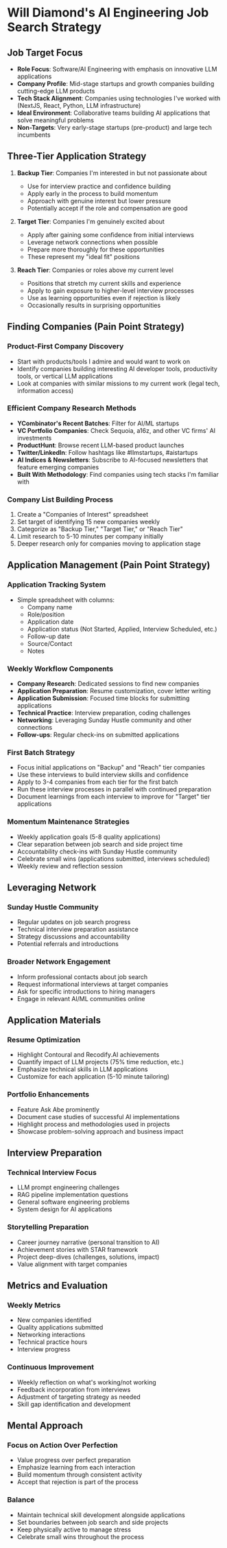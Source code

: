 # Will Diamond's AI Engineering Job Search Strategy

## Job Target Focus
- **Role Focus**: Software/AI Engineering with emphasis on innovative LLM applications
- **Company Profile**: Mid-stage startups and growth companies building cutting-edge LLM products
- **Tech Stack Alignment**: Companies using technologies I've worked with (NextJS, React, Python, LLM infrastructure)
- **Ideal Environment**: Collaborative teams building AI applications that solve meaningful problems
- **Non-Targets**: Very early-stage startups (pre-product) and large tech incumbents

## Three-Tier Application Strategy
1. **Backup Tier**: Companies I'm interested in but not passionate about
   - Use for interview practice and confidence building
   - Apply early in the process to build momentum
   - Approach with genuine interest but lower pressure
   - Potentially accept if the role and compensation are good

2. **Target Tier**: Companies I'm genuinely excited about
   - Apply after gaining some confidence from initial interviews
   - Leverage network connections when possible
   - Prepare more thoroughly for these opportunities
   - These represent my "ideal fit" positions

3. **Reach Tier**: Companies or roles above my current level
   - Positions that stretch my current skills and experience
   - Apply to gain exposure to higher-level interview processes
   - Use as learning opportunities even if rejection is likely
   - Occasionally results in surprising opportunities

## Finding Companies (Pain Point Strategy)

### Product-First Company Discovery
- Start with products/tools I admire and would want to work on
- Identify companies building interesting AI developer tools, productivity tools, or vertical LLM applications
- Look at companies with similar missions to my current work (legal tech, information access)

### Efficient Company Research Methods
- **YCombinator's Recent Batches**: Filter for AI/ML startups
- **VC Portfolio Companies**: Check Sequoia, a16z, and other VC firms' AI investments
- **ProductHunt**: Browse recent LLM-based product launches
- **Twitter/LinkedIn**: Follow hashtags like #llmstartups, #aistartups
- **AI Indices & Newsletters**: Subscribe to AI-focused newsletters that feature emerging companies
- **Built With Methodology**: Find companies using tech stacks I'm familiar with

### Company List Building Process
1. Create a "Companies of Interest" spreadsheet
2. Set target of identifying 15 new companies weekly
3. Categorize as "Backup Tier," "Target Tier," or "Reach Tier"
4. Limit research to 5-10 minutes per company initially
5. Deeper research only for companies moving to application stage

## Application Management (Pain Point Strategy)

### Application Tracking System
- Simple spreadsheet with columns:
  - Company name
  - Role/position
  - Application date
  - Application status (Not Started, Applied, Interview Scheduled, etc.)
  - Follow-up date
  - Source/Contact
  - Notes

### Weekly Workflow Components
- **Company Research**: Dedicated sessions to find new companies
- **Application Preparation**: Resume customization, cover letter writing
- **Application Submission**: Focused time blocks for submitting applications
- **Technical Practice**: Interview preparation, coding challenges
- **Networking**: Leveraging Sunday Hustle community and other connections
- **Follow-ups**: Regular check-ins on submitted applications

### First Batch Strategy
- Focus initial applications on "Backup" and "Reach" tier companies
- Use these interviews to build interview skills and confidence
- Apply to 3-4 companies from each tier for the first batch
- Run these interview processes in parallel with continued preparation
- Document learnings from each interview to improve for "Target" tier applications

### Momentum Maintenance Strategies
- Weekly application goals (5-8 quality applications)
- Clear separation between job search and side project time
- Accountability check-ins with Sunday Hustle community
- Celebrate small wins (applications submitted, interviews scheduled)
- Weekly review and reflection session

## Leveraging Network

### Sunday Hustle Community
- Regular updates on job search progress
- Technical interview preparation assistance
- Strategy discussions and accountability
- Potential referrals and introductions

### Broader Network Engagement
- Inform professional contacts about job search
- Request informational interviews at target companies
- Ask for specific introductions to hiring managers
- Engage in relevant AI/ML communities online

## Application Materials

### Resume Optimization
- Highlight Contoural and Recodify.AI achievements
- Quantify impact of LLM projects (75% time reduction, etc.)
- Emphasize technical skills in LLM applications
- Customize for each application (5-10 minute tailoring)

### Portfolio Enhancements
- Feature Ask Abe prominently
- Document case studies of successful AI implementations
- Highlight process and methodologies used in projects
- Showcase problem-solving approach and business impact

## Interview Preparation

### Technical Interview Focus
- LLM prompt engineering challenges
- RAG pipeline implementation questions
- General software engineering problems
- System design for AI applications

### Storytelling Preparation
- Career journey narrative (personal transition to AI)
- Achievement stories with STAR framework
- Project deep-dives (challenges, solutions, impact)
- Value alignment with target companies

## Metrics and Evaluation

### Weekly Metrics
- New companies identified
- Quality applications submitted
- Networking interactions
- Technical practice hours
- Interview progress

### Continuous Improvement
- Weekly reflection on what's working/not working
- Feedback incorporation from interviews
- Adjustment of targeting strategy as needed
- Skill gap identification and development

## Mental Approach

### Focus on Action Over Perfection
- Value progress over perfect preparation
- Emphasize learning from each interaction
- Build momentum through consistent activity
- Accept that rejection is part of the process

### Balance
- Maintain technical skill development alongside applications
- Set boundaries between job search and side projects
- Keep physically active to manage stress
- Celebrate small wins throughout the process